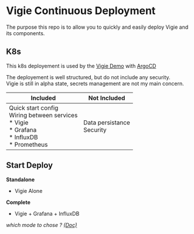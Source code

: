 # Vigie Continuous Deployment

The purpose this repo is to allow you to quickly and easily deploy Vigie and its components.

## K8s

This k8s deployement is used by the [Vigie Demo](https://vigie.dev/demo.html) with [ArgoCD](https://argoproj.github.io/argo-cd/)

The deployement is well structured, but do not include any security.  
Vigie is still in alpha state, secrets management are not my main concern.

| **Included**                                                                              | **Not Included**                  |
|-------------------------------------------------------------------------------------------|-----------------------------------|
| Quick start config<br>Wiring between services<br>  * Vigie<br>  * Grafana<br>  * InfluxDB <br> * Prometheus  | Data persistance<br>Security|  

## Start Deploy

**Standalone**

* Vigie Alone

**Complete**

* Vigie + Grafana + InfluxDB

*which mode to chose ? [(Doc)](https://docs.vigie.dev/configuration/modes/)*
